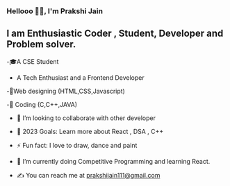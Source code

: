 ### Hellooo 🙋‍♀️, I'm Prakshi Jain  



## I am Enthusiastic Coder , Student, Developer and Problem solver.

-🎓A CSE Student

- A Tech Enthusiast  and a Frontend Developer

-🧠Web designing (HTML,CSS,Javascript)

-📃 Coding (C,C++,JAVA)

- 👯 I’m looking to collaborate with other developer
  
- 🥅 2023 Goals: Learn more about React , DSA , C++
  
- ⚡ Fun fact: I love to draw, dance and paint
  
- 🌱 I’m currently doing Competitive Programming and learning React.
  
- ✍️ You can reach me at prakshijain111@gmail.com




